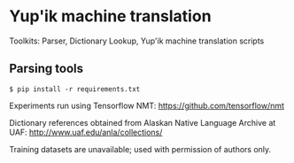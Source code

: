 # Yup'ik machine translation

Toolkits: Parser, Dictionary Lookup, Yup'ik machine translation scripts

## Parsing tools
```
$ pip install -r requirements.txt
```

Experiments run using Tensorflow NMT: https://github.com/tensorflow/nmt

Dictionary references obtained from Alaskan Native Language Archive at UAF: http://www.uaf.edu/anla/collections/

Training datasets are unavailable; used with permission of authors only.
